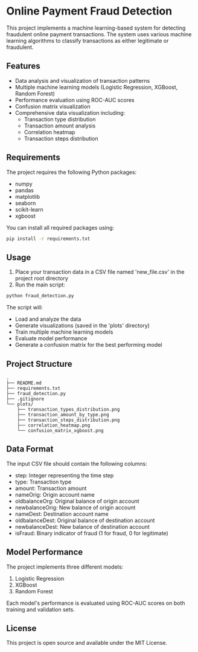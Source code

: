 # Online Payment Fraud Detection

This project implements a machine learning-based system for detecting fraudulent online payment transactions. The system uses various machine learning algorithms to classify transactions as either legitimate or fraudulent.

## Features

- Data analysis and visualization of transaction patterns
- Multiple machine learning models (Logistic Regression, XGBoost, Random Forest)
- Performance evaluation using ROC-AUC scores
- Confusion matrix visualization
- Comprehensive data visualization including:
  - Transaction type distribution
  - Transaction amount analysis
  - Correlation heatmap
  - Transaction steps distribution

## Requirements

The project requires the following Python packages:
- numpy
- pandas
- matplotlib
- seaborn
- scikit-learn
- xgboost

You can install all required packages using:
```bash
pip install -r requirements.txt
```

## Usage

1. Place your transaction data in a CSV file named 'new_file.csv' in the project root directory
2. Run the main script:
```bash
python fraud_detection.py
```

The script will:
- Load and analyze the data
- Generate visualizations (saved in the 'plots' directory)
- Train multiple machine learning models
- Evaluate model performance
- Generate a confusion matrix for the best performing model

## Project Structure

```
.
├── README.md
├── requirements.txt
├── fraud_detection.py
├── .gitignore
└── plots/
    ├── transaction_types_distribution.png
    ├── transaction_amount_by_type.png
    ├── transaction_steps_distribution.png
    ├── correlation_heatmap.png
    └── confusion_matrix_xgboost.png
```

## Data Format

The input CSV file should contain the following columns:
- step: Integer representing the time step
- type: Transaction type
- amount: Transaction amount
- nameOrig: Origin account name
- oldbalanceOrg: Original balance of origin account
- newbalanceOrig: New balance of origin account
- nameDest: Destination account name
- oldbalanceDest: Original balance of destination account
- newbalanceDest: New balance of destination account
- isFraud: Binary indicator of fraud (1 for fraud, 0 for legitimate)

## Model Performance

The project implements three different models:
1. Logistic Regression
2. XGBoost
3. Random Forest

Each model's performance is evaluated using ROC-AUC scores on both training and validation sets.

## License

This project is open source and available under the MIT License. 